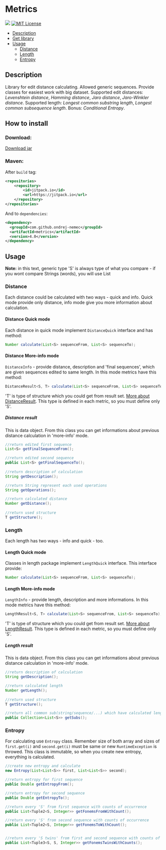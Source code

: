 # Metrics

[![](https://jitpack.io/v/ondrej-nemec/metrics.svg)](https://jitpack.io/#ondrej-nemec/metrics)
[![MIT License](http://img.shields.io/badge/license-MIT-green.svg) ](https://github.com/ondrej-nemec/metrics/blob/master/LICENSE)

* [Description](#description)
* [Get library](#how-to-install)
* [Usage](#usage)
	* [Distance](#distance)
	* [Length](#length)
	* [Entropy](#entropy)

## Description
Library for edit distance calculating. Allowed generic sequences. Provide classes for easiest work with big dataset.
Supported edit distances: *Levenshtein distance*, *Hamming distance*, *Jaro distance*, *Jaro-Winkler distance*.
Supported length: *Longest common substring length*, *Longest common subsequence length*.
Bonus: *Conditional Entropy*.
## How to install
### Download:
<a href="https://ondrej-nemec.github.io/download/metrics-4.0.jar" target=_blank>Download jar</a>
### Maven:

After `build` tag:
```xml
<repositories>
	<repository>
	    <id>jitpack.io</id>
	    <url>https://jitpack.io</url>
	</repository>
</repositories>
```
And to `dependencies`:
```xml
<dependency>
  <groupId>com.github.ondrej-nemec</groupId>
  <artifactId>metrics</artifactId>
  <version>4.0</version>
</dependency>
```

## Usage
**Note:** in this text, generic type 'S' is always type of what you compare - if you wont compare Strings (words), you will use List<Character>
### Distance
Each distance could be calculated with two ways - quick and info. Quick mode provide only distance, info mode give you more information about calculation.
#### Distance Quick mode 
Each distance in quick mode implement `DistanceQuick` interface and has method:
```java
Number calculate(List<S> sequenceFrom, List<S> sequenceTo);
```
#### Distance More-info mode
`DistanceInfo` - provide distance, description and 'final sequences', which are given sequences edited to same length.
In this mode metrics have this method: 
```java
DistanceResult<S, T> calculate(List<S> sequenceFrom, List<S> sequenceTo);
```
'T' is type of structure which you could get from result set. [More about DistanceResult](#distance-result). This type is defined in each metric, so you must define only 'S'.
##### Distance result
This is data object. From this class you can get informations about previous distance calculation in 'more-info' mode.
```java
//return edited first sequence
List<S> getFinalSequenceFrom();

//return edited second sequence
public List<S> getFinalSequenceTo();
	
//return description of calculation
String getDescription();

//return String represent each used operations
String getOperations();

//return calculated distance
Number getDistance();
	
//return used structure
T getStructure();
```

### Length
Each length has two ways - info and quick - too. 
#### Length Quick mode
Classes in length package implement `LengthQuick` interface. This interface provide:
```java
Number calculate(List<S> sequenceFrom, List<S> sequenceTo);
```
#### Length More-info mode
`LengthInfo` - provide length, description and more informations.
In this mode metrics have this method: 
```java
LengthResult<S, T> calculate(List<S> sequenceFrom, List<S> sequenceTo);
```
'T' is type of structure which you could get from result set. [More about LengthResult](#distance-result). This type is defined in each metric, so you must define only 'S'.
##### Length result
This is data object. From this class you can get informations about previous distance calculation in 'more-info' mode.
```java
//return description of calculation
String getDescription();

//return calculated length
Number getLength();
	
//return used structure
T getStructure();

//return all common sub(string/sequence/...) which have calculated length
public Collection<List<S>> getSubs();
```

### Entropy
For calculating use `Entropy` class. Remember size of both array and sizes of `first.get(i)` and `second.get(i)` must be same or new `RuntimeException` is throwed. This class is immutable, so when you create new entropy, everything is calculated.
```java
//create new entropy and calculate
new Entropy(List<List<S>> first, List<List<S>> second);

//return entropy for first sequence
public Double getEntropyFrom();

//return entropy for second sequence
public Double getEntropyTo();

//return every 'S' from first sequence with counts of occurrence
public List<Tuple2<S, Integer>> getFonemsFromWithCount();

//return every 'S' from second sequence with counts of occurrence
public List<Tuple2<S, Integer>> getFonemsToWithCount();


//return every 'S twins' from first and second sequence with counts of occurrence
public List<Tuple3<S, S, Integer>> getFonemsTwinsWithCounts();
```

